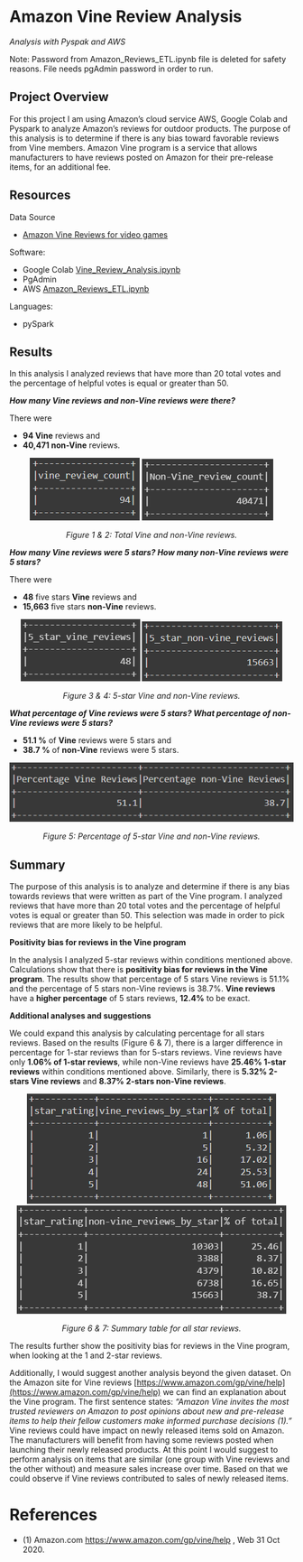 # Amazon Vine Review Analysis
*Analysis with Pyspak and AWS*

Note: Password from Amazon_Reviews_ETL.ipynb file is deleted for safety reasons. File needs pgAdmin password in order to run. 

## Project Overview
For this project I am using Amazon’s cloud service AWS, Google Colab and Pyspark to analyze Amazon’s reviews for outdoor products. The purpose of this analysis is to determine if there is any bias toward favorable reviews from Vine members. Amazon Vine program is a service that allows manufacturers to have reviews posted on Amazon for their pre-release items, for an additional fee.  

## Resources
Data Source

-	[Amazon Vine Reviews for video games](https://s3.amazonaws.com/amazon-reviews-pds/tsv/amazon_reviews_us_Video_Games_v1_00.tsv.gz)

Software:

-	Google Colab [Vine_Review_Analysis.ipynb](Vine_Review_Analysis.ipynb)
-	PgAdmin
-	AWS [Amazon_Reviews_ETL.ipynb](Amazon_Reviews_ETL.ipynb)

Languages:

-	pySpark

## Results
In this analysis I analyzed reviews that have more than 20 total votes and the percentage of helpful votes is equal or greater than 50.

***How many Vine reviews and non-Vine reviews were there?***

There were
- **94 Vine** reviews and 
- **40,471 non-Vine** reviews.

<p align="center">
<img src="Graphics/vine_review_count.PNG">

<img src="Graphics/non_vine_review_count.PNG">
</p>
<p align="center">
<i>Figure 1 & 2: Total Vine and non-Vine reviews.</i>
</p>


***How many Vine reviews were 5 stars? How many non-Vine reviews were 5 stars?***

There were
- **48** five stars **Vine** reviews and 
- **15,663**  five stars **non-Vine** reviews.

<p align="center">
<img src="Graphics/5_star_vine_reviews.PNG">

<img src="Graphics/5_star_non_vine_reviews.PNG">
</p>
<p align="center">
<i>Figure 3 & 4: 5-star Vine and non-Vine reviews.</i>
</p>

***What percentage of Vine reviews were 5 stars? What percentage of non-Vine reviews were 5 stars?***

- **51.1 %** of **Vine** reviews were 5 stars and 
- **38.7 %** of **non-Vine** reviews were 5 stars.

<p align="center">
<img src="Graphics/percent_reviews.PNG">
</p>

<p align="center">
<i>Figure 5: Percentage of 5-star Vine and non-Vine reviews.</i>
</p>


## Summary

The purpose of this analysis is to analyze and determine if there is any bias towards reviews that were written as part of the Vine program. I analyzed reviews that have more than 20 total votes and the percentage of helpful votes is equal or greater than 50. This selection was made in order to pick reviews that are more likely to be helpful.

**Positivity bias for reviews in the Vine program**

In the analysis I analyzed 5-star reviews within conditions mentioned above. Calculations show that there is **positivity bias for reviews in the Vine program**. The results show that percentage of 5 stars Vine reviews is 51.1% and the percentage of 5 stars non-Vine reviews is 38.7%. **Vine reviews** have a **higher percentage** of 5 stars reviews, **12.4%** to be exact.

**Additional analyses and suggestions**

We could expand this analysis by calculating percentage for all stars reviews. Based on the results (Figure 6 & 7), there is a larger difference in percentage for 1-star reviews than for 5-stars reviews. Vine reviews have only **1.06% of 1-star reviews**, while non-Vine reviews have **25.46% 1-star reviews** within conditions mentioned above. Similarly, there is **5.32% 2-stars Vine reviews** and **8.37% 2-stars non-Vine reviews**. 

<p align="center">
<img src="Graphics/vine_review_by_star.PNG">
<img src="Graphics/non_vine_review_by_star.PNG">
</p>

<p align="center">
<i>Figure 6 & 7: Summary table for all star reviews.</i>
</p>

The results further show the positivity bias for reviews in the Vine program, when looking at the 1 and 2-star reviews. 

Additionally, I would suggest another analysis beyond the given dataset. On the Amazon site for Vine reviews [https://www.amazon.com/gp/vine/help](https://www.amazon.com/gp/vine/help) we can find an explanation about the Vine program. The first sentence states: *“Amazon Vine invites the most trusted reviewers on Amazon to post opinions about new and pre-release items to help their fellow customers make informed purchase decisions (1).”* Vine reviews could have impact on newly released items sold on Amazon. The manufacturers will benefit from having some reviews posted when launching their newly released products. At this point I would suggest to perform analysis on items that are similar (one group with Vine reviews and the other without) and measure sales increase over time. Based on that we could observe if Vine reviews contributed to sales of newly released items. 

# References
-	(1) Amazon.com https://www.amazon.com/gp/vine/help , Web 31 Oct 2020.
